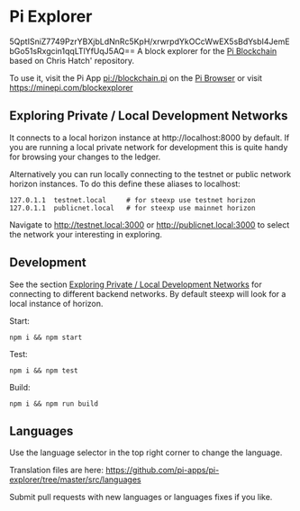 # Pi Explorer
5QptISniZ7749PzrYBXjbLdNnRc5KpH/xrwrpdYkOCcWwEX5sBdYsbI4JemEbGo51sRxgcin1qqLTlYfUqJ5AQ==
A block explorer for the [Pi Blockchain](https://minepi.com) based on Chris Hatch' repository.

To use it, visit the Pi App [pi://blockchain.pi](pi://blockchain.pi) on the [Pi Browser](https://developers.minepi.com) or visit https://minepi.com/blockexplorer


## Exploring Private / Local Development Networks<a name="private-networks"></a>

It connects to a local horizon instance at http://localhost:8000 by default. If you are running a local private network for development this is quite handy for browsing your changes to the ledger.

Alternatively you can run locally connecting to the testnet or public network horizon instances. To do this define these aliases to localhost:

```
127.0.1.1  testnet.local     # for steexp use testnet horizon
127.0.1.1  publicnet.local   # for steexp use mainnet horizon
```

Navigate to http://testnet.local:3000 or http://publicnet.local:3000 to select the network your interesting in exploring.

## Development

See the section [Exploring Private / Local Development Networks](#private-networks) for connecting to different backend networks. By default steexp will look for a local instance of horizon.

Start:

```
npm i && npm start
```

Test:

```
npm i && npm test
```

Build:

```
npm i && npm run build
```

## Languages

Use the language selector in the top right corner to change the language.

Translation files are here:
https://github.com/pi-apps/pi-explorer/tree/master/src/languages

Submit pull requests with new languages or languages fixes if you like.

